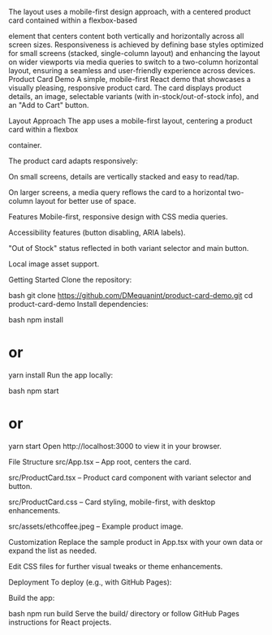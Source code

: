 The layout uses a mobile-first design approach, with a centered product card contained within a flexbox-based <main> element that centers content both vertically and horizontally across all screen sizes. Responsiveness is achieved by defining base styles optimized for small screens (stacked, single-column layout) and enhancing the layout on wider viewports via media queries to switch to a two-column horizontal layout, ensuring a seamless and user-friendly experience across devices.
Product Card Demo
A simple, mobile-first React demo that showcases a visually pleasing, responsive product card. The card displays product details, an image, selectable variants (with in-stock/out-of-stock info), and an "Add to Cart" button.

Layout Approach
The app uses a mobile-first layout, centering a product card within a flexbox <main> container.

The product card adapts responsively:

On small screens, details are vertically stacked and easy to read/tap.

On larger screens, a media query reflows the card to a horizontal two-column layout for better use of space.

Features
Mobile-first, responsive design with CSS media queries.

Accessibility features (button disabling, ARIA labels).

"Out of Stock" status reflected in both variant selector and main button.

Local image asset support.

Getting Started
Clone the repository:

bash
git clone https://github.com/DMequanint/product-card-demo.git
cd product-card-demo
Install dependencies:

bash
npm install
# or
yarn install
Run the app locally:

bash
npm start
# or
yarn start
Open http://localhost:3000 to view it in your browser.

File Structure
src/App.tsx – App root, centers the card.

src/ProductCard.tsx – Product card component with variant selector and button.

src/ProductCard.css – Card styling, mobile-first, with desktop enhancements.

src/assets/ethcoffee.jpeg – Example product image.

Customization
Replace the sample product in App.tsx with your own data or expand the list as needed.

Edit CSS files for further visual tweaks or theme enhancements.

Deployment
To deploy (e.g., with GitHub Pages):

Build the app:

bash
npm run build
Serve the build/ directory or follow GitHub Pages instructions for React projects.
